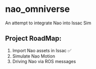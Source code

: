 # nao_omniverse
An attempt to integrate Nao into Issac Sim


## Project RoadMap:
1. Import Nao assets in Issac :white_check_mark: 
2. Simulate Nao Motion
3. Driving Nao via ROS messages
